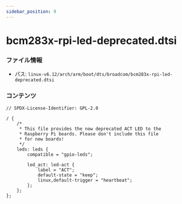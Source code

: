 ```yaml
---
sidebar_position: 9
---
```

# bcm283x-rpi-led-deprecated.dtsi

### ファイル情報

- パス: `linux-v6.12/arch/arm/boot/dts/broadcom/bcm283x-rpi-led-deprecated.dtsi`

### コンテンツ

```dtsi
// SPDX-License-Identifier: GPL-2.0

/ {
	/*
	 * This file provides the now deprecated ACT LED to the
	 * Raspberry Pi boards. Please don't include this file
	 * for new boards!
	 */
	leds: leds {
		compatible = "gpio-leds";

		led_act: led-act {
			label = "ACT";
			default-state = "keep";
			linux,default-trigger = "heartbeat";
		};
	};
};

```
